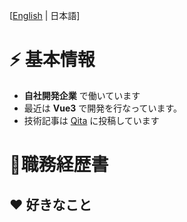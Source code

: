 
[<a href="README.en.md">English</a> | 日本語</a>]

# ⚡️ 基本情報

- **自社開発企業** で働いています
- 最近は **Vue3** で開発を行なっています。
- 技術記事は [Qita](https://qiita.com/ebidevelopper1088) に投稿しています

# 📝職務経歴書

## ❤️ 好きなこと
